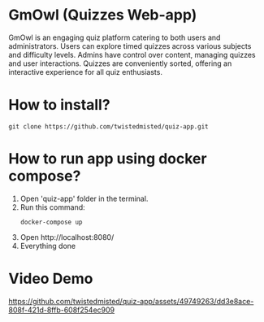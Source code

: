 # GmOwl (Quizzes Web-app)
GmOwl is an engaging quiz platform catering to both users and administrators. Users can explore timed quizzes across various subjects and difficulty levels. Admins have control over content, managing quizzes and user interactions. Quizzes are conveniently sorted, offering an interactive experience for all quiz enthusiasts.
# How to install?
```
git clone https://github.com/twistedmisted/quiz-app.git
```
# How to run app using docker compose?

1. Open 'quiz-app' folder in the terminal.
2. Run this command:
   ```
   docker-compose up
   ```
3. Open http://localhost:8080/
4. Everything done

# Video Demo
https://github.com/twistedmisted/quiz-app/assets/49749263/dd3e8ace-808f-421d-8ffb-608f254ec909

